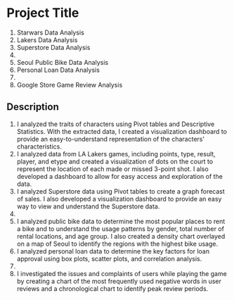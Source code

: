 # Project Title

1. Starwars Data Analysis
2. Lakers Data Analysis
3. Superstore Data Analysis
4.
5. Seoul Public Bike Data Analysis
6. Personal Loan Data Analysis
7. 
8. Google Store Game Review Analysis

## Description

1. I analyzed the traits of characters using Pivot tables and Descriptive Statistics. With the extracted data, I created a visualization dashboard to provide an easy-to-understand representation of the characters' characteristics.
2. I analyzed data from LA Lakers games, including points, type, result, player, and etype and created a visualization of dots on the court to represent the location of each made or missed 3-point shot. I also developed a dashboard to allow for easy access and exploration of the data.
3. I analyzed Superstore data using Pivot tables to create a graph forecast of sales. I also developed a visualization dashboard to provide an easy way to view and understand the Superstore data.
4. 
5. I analyzed public bike data to determine the most popular places to rent a bike and to understand the usage patterns by gender, total number of rental locations, and age group. I also created a density chart overlayed on a map of Seoul to identify the regions with the highest bike usage.
6. I analyzed personal loan data to determine the key factors for loan approval using box plots, scatter plots, and correlation analysis.
7. 
8. I investigated the issues and complaints of users while playing the game by creating a chart of the most frequently used negative words in user reviews and a chronological chart to identify peak review periods.
